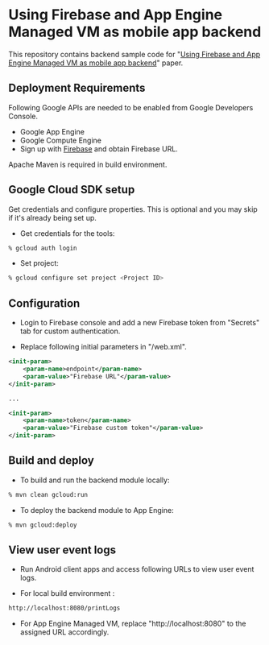 # Using Firebase and App Engine Managed VM as mobile app backend

This repository contains backend sample code for "[Using Firebase and App Engine Managed VM as mobile app backend](https://cloud.google.com/solutions/mobile/mobile-app-backend-on-cloud-platform#firebase-managed-vms)" paper.

## Deployment Requirements
Following Google APIs are needed to be enabled from Google Developers Console.
- Google App Engine
- Google Compute Engine
- Sign up with [Firebase](https://www.firebase.com/) and obtain Firebase URL.

Apache Maven is required in build environment. 


## Google Cloud SDK setup
Get credentials and configure properties. This is optional and you may skip if it's already being set up.

- Get credentials for the tools:
```bash
% gcloud auth login
```

- Set project:
```bash
% gcloud configure set project <Project ID>
```


## Configuration
- Login to Firebase console and add a new Firebase token from "Secrets" tab for custom authentication.

- Replace following initial parameters in "<WEB-INF>/web.xml". 

```xml
<init-param>
	<param-name>endpoint</param-name>
	<param-value>"Firebase URL"</param-value>
</init-param>

...

<init-param>
	<param-name>token</param-name>
	<param-value>"Firebase custom token"</param-value>
</init-param>
```


## Build and deploy
- To build and run the backend module locally:
```bash
% mvn clean gcloud:run
```

- To deploy the backend module to App Engine:
```bash
% mvn gcloud:deploy
```


## View user event logs
- Run Android client apps and access following URLs to view user event logs.

- For local build environment :
```bash
http://localhost:8080/printLogs
```
 
- For App Engine Managed VM, replace "http://localhost:8080" to the assigned URL accordingly.


